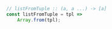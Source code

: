 ```javascript
// listFromTuple :: (a, a ...) -> [a]
const listFromTuple = tpl =>
    Array.from(tpl);
```